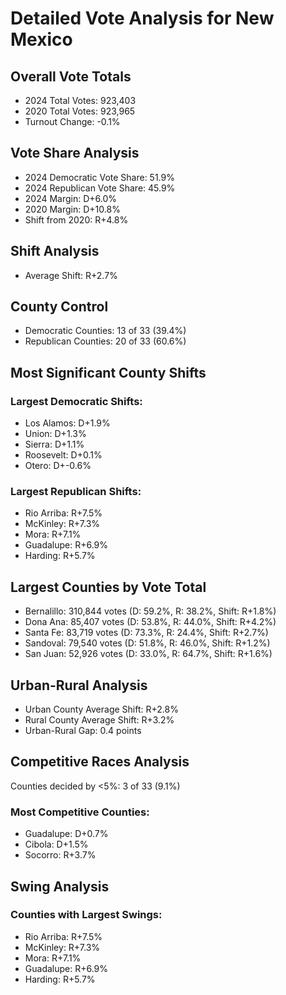 # Detailed Vote Analysis for New Mexico

## Overall Vote Totals

* 2024 Total Votes: 923,403
* 2020 Total Votes: 923,965
* Turnout Change: -0.1%

## Vote Share Analysis

* 2024 Democratic Vote Share: 51.9%
* 2024 Republican Vote Share: 45.9%
* 2024 Margin: D+6.0%
* 2020 Margin: D+10.8%
* Shift from 2020: R+4.8%

## Shift Analysis

* Average Shift: R+2.7%

## County Control

* Democratic Counties: 13 of 33 (39.4%)
* Republican Counties: 20 of 33 (60.6%)

## Most Significant County Shifts

### Largest Democratic Shifts:
* Los Alamos: D+1.9%
* Union: D+1.3%
* Sierra: D+1.1%
* Roosevelt: D+0.1%
* Otero: D+-0.6%

### Largest Republican Shifts:
* Rio Arriba: R+7.5%
* McKinley: R+7.3%
* Mora: R+7.1%
* Guadalupe: R+6.9%
* Harding: R+5.7%

## Largest Counties by Vote Total

* Bernalillo: 310,844 votes (D: 59.2%, R: 38.2%, Shift: R+1.8%)
* Dona Ana: 85,407 votes (D: 53.8%, R: 44.0%, Shift: R+4.2%)
* Santa Fe: 83,719 votes (D: 73.3%, R: 24.4%, Shift: R+2.7%)
* Sandoval: 79,540 votes (D: 51.8%, R: 46.0%, Shift: R+1.2%)
* San Juan: 52,926 votes (D: 33.0%, R: 64.7%, Shift: R+1.6%)

## Urban-Rural Analysis

* Urban County Average Shift: R+2.8%
* Rural County Average Shift: R+3.2%
* Urban-Rural Gap: 0.4 points

## Competitive Races Analysis

Counties decided by <5%: 3 of 33 (9.1%)

### Most Competitive Counties:
* Guadalupe: D+0.7%
* Cibola: D+1.5%
* Socorro: R+3.7%

## Swing Analysis

### Counties with Largest Swings:
* Rio Arriba: R+7.5%
* McKinley: R+7.3%
* Mora: R+7.1%
* Guadalupe: R+6.9%
* Harding: R+5.7%
